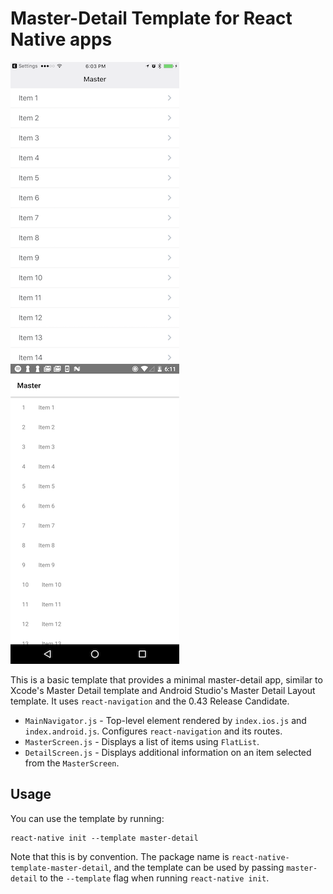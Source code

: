 # Master-Detail Template for React Native apps

![](.github/MasterScreen.ios.png?raw=true)
![](.github/MasterScreen.android.png?raw=true)

This is a basic template that provides a minimal master-detail app, similar to Xcode's Master Detail template and Android Studio's Master Detail Layout template. It uses `react-navigation` and the 0.43 Release Candidate.

- `MainNavigator.js` - Top-level element rendered by `index.ios.js` and `index.android.js`. Configures `react-navigation` and its routes.
- `MasterScreen.js` - Displays a list of items using `FlatList`.
- `DetailScreen.js` - Displays additional information on an item selected from the `MasterScreen`.

## Usage

You can use the template by running:

```
react-native init --template master-detail
```

Note that this is by convention. The package name is `react-native-template-master-detail`, and the template can be used by passing `master-detail` to the `--template` flag when running `react-native init`.

